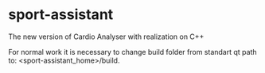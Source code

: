 # sport-assistant
The new version of Cardio Analyser with realization on C++

For normal work it is necessary to change build folder from standart qt path to: <sport-assistant_home>/build.